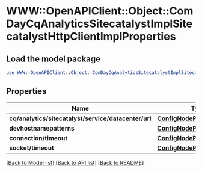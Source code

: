 # WWW::OpenAPIClient::Object::ComDayCqAnalyticsSitecatalystImplSitecatalystHttpClientImplProperties

## Load the model package
```perl
use WWW::OpenAPIClient::Object::ComDayCqAnalyticsSitecatalystImplSitecatalystHttpClientImplProperties;
```

## Properties
Name | Type | Description | Notes
------------ | ------------- | ------------- | -------------
**cq/analytics/sitecatalyst/service/datacenter/url** | [**ConfigNodePropertyArray**](ConfigNodePropertyArray.md) |  | [optional] 
**devhostnamepatterns** | [**ConfigNodePropertyArray**](ConfigNodePropertyArray.md) |  | [optional] 
**connection/timeout** | [**ConfigNodePropertyInteger**](ConfigNodePropertyInteger.md) |  | [optional] 
**socket/timeout** | [**ConfigNodePropertyInteger**](ConfigNodePropertyInteger.md) |  | [optional] 

[[Back to Model list]](../README.md#documentation-for-models) [[Back to API list]](../README.md#documentation-for-api-endpoints) [[Back to README]](../README.md)


